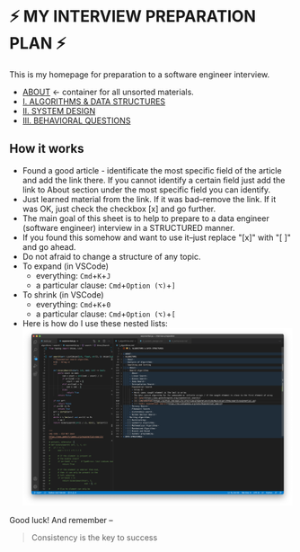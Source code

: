 # ⚡ MY INTERVIEW PREPARATION PLAN ⚡

This is my homepage for preparation to a software engineer interview.
  - [ABOUT](https://github.com/sgalich/interview-preparation/blob/main/0_about.md) <- container for all unsorted materials.
  - [I. ALGORITHMS & DATA STRUCTURES](https://github.com/sgalich/interview-preparation/blob/main/1_algorithms.md)
  - [II. SYSTEM DESIGN](https://github.com/sgalich/interview-preparation/blob/main/2_system_design.md)
  - [III. BEHAVIORAL QUESTIONS](https://github.com/sgalich/interview-preparation/blob/main/3_behavioral.md)

## How it works
  - Found a good article - identificate the most specific field of the article and add the link there. If you cannot identify a certain field just add the link to About section under the most specific field you can identify.
  - Just learned material from the link. If it was bad–remove the link. If it was OK, just check the checkbox [x] and go further.
  - The main goal of this sheet is to help to prepare to a data engineer (software engineer) interview in a STRUCTURED manner.
  - If you found this somehow and want to use it–just replace "[x]" with "[ ]" and go ahead.
  - Do not afraid to change a structure of any topic.
  - To expand (in VSCode)
    - everything: ```Cmd```+```K```+```J```
    - a particular clause: ```Cmd```+```Option (⌥)```+```]```
  - To shrink (in VSCode)
    - everything: ```Cmd```+```K```+```0```
    - a particular clause: ```Cmd```+```Option (⌥)```+```[```
  - Here is how do I use these nested lists: ![](https://github.com/sgalich/interview-preparation/blob/main/overview.png)

Good luck! And remember –
> Consistency is the key to success
